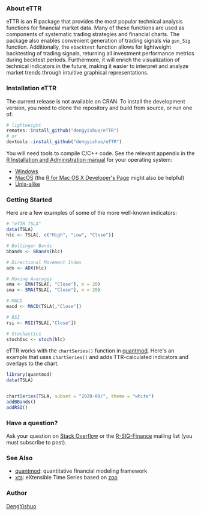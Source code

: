### About eTTR

eTTR is an R package that provides the most popular technical analysis functions 
for financial market data. Many of these functions are used as components of 
systematic trading strategies and financial charts. The package also enables 
convenient generation of trading signals via `gen_Sig` function. Additionally, 
the `ebacktest` function allows for lightweight backtesting of trading signals, 
returning all investment performance metrics during becktest periods. 
Furthermore, it will enrich the visualization of technical indicators in the 
future, making it easier to interpret and analyze market trends through intuitive 
graphical representations.

### Installation eTTR

The current release is not available on CRAN. To install the development version, 
you need to clone the repository and build from source, or run one of:

```r
# lightweight
remotes::install_github("dengyishuo/eTTR")
# or
devtools::install_github("dengyishuo/eTTR")
```

You will need tools to compile C/C++ code. See the relevant
appendix in the [R Installation and Administration manual](https://cran.r-project.org/doc/manuals/r-release/R-admin.html)
for your operating system:

- [Windows](https://cran.r-project.org/doc/manuals/r-release/R-admin.html#The-Windows-toolset)
- [MacOS](https://cran.r-project.org/doc/manuals/r-release/R-admin.html#macOS) (the [R for Mac OS X Developer's Page](https://mac.R-project.org/) might also be helpful)
- [Unix-alike](https://cran.r-project.org/doc/manuals/r-release/R-admin.html#Essential-and-useful-other-programs-under-a-Unix_002dalike)

### Getting Started

Here are a few examples of some of the more well-known indicators:

```r
# "eTTR TSLA" 
data(TSLA)
hlc <- TSLA[, c("High", "Low", "Close")]

# Bollinger Bands
bbands <- BBands(hlc)

# Directional Movement Index
adx <- ADX(hlc)

# Moving Averages
ema <- EMA(TSLA[, "Close"], n = 20)
sma <- SMA(TSLA[, "Close"], n = 20)

# MACD
macd <- MACD(TSLA[,"Close"])

# RSI
rsi <- RSI(TSLA[,"Close"])

# Stochastics
stochOsc <- stoch(hlc)
```

eTTR works with the `chartSeries()` function in [quantmod](https://github.com/joshuaulrich/quantmod). Here's an example that uses `chartSeries()` and adds TTR-calculated indicators and overlays to the chart.

```r
library(quantmod)
data(TSLA)


chartSeries(TSLA, subset = "2020-09/", theme = "white")
addBBands()
addRSI()
```

### Have a question?

Ask your question on [Stack Overflow](https://stackoverflow.com/questions/tagged/r)
or the [R-SIG-Finance](https://stat.ethz.ch/mailman/listinfo/r-sig-finance)
mailing list (you must subscribe to post).


### See Also

- [quantmod](https://CRAN.R-project.org/package=quantmod): quantitative financial modeling framework
- [xts](https://CRAN.R-project.org/package=xts): eXtensible Time Series based
on [zoo](https://CRAN.R-project.org/package=zoo)

### Author

[DengYishuo](https://gewutang.com/about/)
